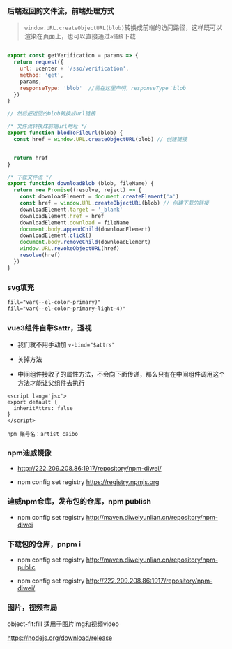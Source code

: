 ### 后端返回的文件流，前端处理方式

> `window.URL.createObjectURL(blob)`转换成前端的访问路径，这样既可以渲染在页面上，也可以直接通过`a链接`下载
```js

export const getVerification = params => {
  return request({
    url: ucenter + '/sso/verification',
    method: 'get',
    params,
    responseType: 'blob'  //需在这里声明，responseType：blob
  })
}

// 然后把返回的blob转换成url链接

/* 文件流转换成前端url地址 */
export function blodToFileUrl(blob) {
  const href = window.URL.createObjectURL(blob) // 创建链接


  return href
}

/* 下载文件流 */
export function downloadBlob (blob, fileName) {
  return new Promise((resolve, reject) => {
    const downloadElement = document.createElement('a')
    const href = window.URL.createObjectURL(blob) // 创建下载的链接
    downloadElement.target = '_blank'
    downloadElement.href = href
    downloadElement.download = fileName
    document.body.appendChild(downloadElement)
    downloadElement.click()
    document.body.removeChild(downloadElement)
    window.URL.revokeObjectURL(href)
    resolve(href)
  })
}
```


### svg填充

```svg
fill="var(--el-color-primary)"
fill="var(--el-color-primary-light-4)"
```


### vue3组件自带$attr，透视
- 我们就不用手动加 `v-bind="$attrs"`
  
- 关掉方法
- 中间组件接收了的属性方法，不会向下面传递，那么只有在中间组件调用这个方法才能让父组件去执行
  
  
```vue
<script lang='jsx'>
export default {
  inheritAttrs: false
}
</script>
```

`npm 账号名：artist_caibo`

### npm迪威镜像
- http://222.209.208.86:1917/repository/npm-diwei/


- npm config set registry https://registry.npmjs.org




### 迪威npm仓库，发布包的仓库，npm publish
- npm config set registry http://maven.diweiyunlian.cn/repository/npm-diwei
### 下载包的仓库，pnpm i
- npm config set registry http://maven.diweiyunlian.cn/repository/npm-public



- npm config set registry http://222.209.208.86:1917/repository/npm-diwei/


### 图片，视频布局

object-fit:fill 适用于图片img和视频video

https://nodejs.org/download/release